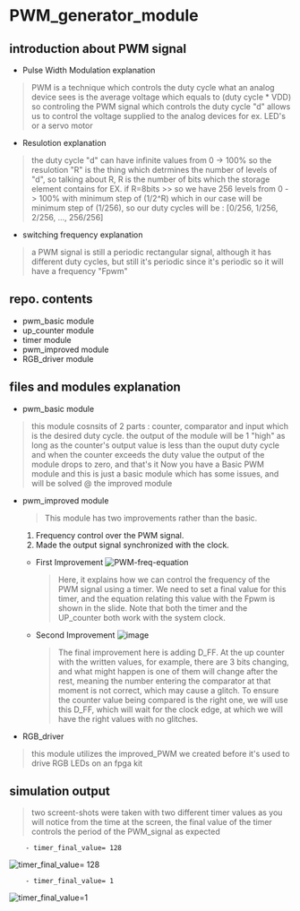 # PWM_generator_module

## introduction about PWM signal

- Pulse Width Modulation explanation
> PWM is a technique which controls the duty cycle
        what an analog device sees is the average voltage which equals to 
        (duty cycle * VDD) 
        so controling the PWM signal which controls the duty cycle "d" allows us to
        control the voltage supplied to the analog devices for ex. LED's or a servo motor

- Resulotion explanation
> the duty cycle "d" can have infinite values from 0 -> 100% 
        so the resulotion "R" is the thing which detrmines the number of levels of "d", 
        so talking about R, R is the number of bits which the storage element contains
        for EX. if R=8bits >> so we have 256 levels from 0 -> 100% with minimum step of (1/2^R)
        which in our case will be minimum step of (1/256), so our duty cycles will be : 
        [0/256, 1/256, 2/256, ..., 256/256]

- switching frequency explanation
>  a PWM signal is still a periodic rectangular signal, 
    although it has different duty cycles, but still it's periodic
    since it's periodic so it will have a frequency "Fpwm"


## repo. contents
- pwm_basic module
- up_counter module
- timer module
- pwm_improved module
- RGB_driver module


## files and modules explanation

- pwm_basic module
>this module cosnsits of 2 parts : counter, comparator and input 
    which is the desired duty cycle.
    the output of the module will be 1 "high" as long as the counter's output value is less than the ouput duty cycle
    and when the counter exceeds the duty value the output of the module drops to zero, and that's it
    Now you have a Basic PWM module
    and this is just a basic module which has some issues, 
    and will be solved @ the improved module


- pwm_improved module
  > This module has two improvements rather than the basic.
    1. Frequency control over the PWM signal.
    2. Made the output signal synchronized with the clock.

    - First Improvement
      ![PWM-freq-equation](https://github.com/eslamsolyman01/PWM-generator-module/assets/138836583/46ab2da8-e636-4ea1-a577-159b02b78a83)

      > Here, it explains how we can control the frequency of the PWM signal using a timer.
      We need to set a final value for this timer, and the equation relating this value
      with the Fpwm is shown in the slide. Note that both the timer and the UP_counter
      both work with the system clock.

    - Second Improvement
      ![image](https://github.com/eslamsolyman01/PWM-generator-module/assets/138836583/5c26406b-e9df-4f9d-b727-f9ee1dd3b08a)

      > The final improvement here is adding D_FF. At the up counter with the written values,
      for example, there are 3 bits changing, and what might happen is one of them will change
      after the rest, meaning the number entering the comparator at that moment is not correct,
      which may cause a glitch. To ensure the counter value being compared is the right one,
      we will use this D_FF, which will wait for the clock edge, at which we will have the right
      values with no glitches.


- RGB_driver
> this module utilizes the improved_PWM we created before 
    it's used to drive RGB LEDs on an fpga kit 






## simulation output 

> two screent-shots were taken with two different timer values 
  as you will notice from the time at the screen,
  the final value of the timer controls the period of the PWM_signal as expected

        - timer_final_value= 128
![timer_final_value= 128](https://github.com/eslamsolyman01/PWM-generator-module/assets/138836583/2f7e73a9-a710-450f-83d4-a335e01318a4 "timer_final_value= 128")

 


        - timer_final_value= 1
![timer_final_value=1](https://github.com/eslamsolyman01/PWM-generator-module/assets/138836583/8a79b2cb-b18c-4388-b677-9e7dd3330c3b "Timer Final Value = 1, difference can be noticed from the period time")
